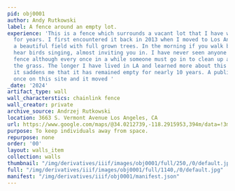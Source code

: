 ```yaml
---
pid: obj0001
author: Andy Rutkowski
label: A fence around an empty lot.
experience: 'This is a fence which surrounds a vacant lot that I have walked around
  for years. I first encountered it back in 2013 when I moved to Los Angeles. It is
  a beautiful field with full grown trees. In the morning if you walk by it you can
  hear birds singing, almost inviting you in. I have never seen anyone inside the
  fence although every once in a while someone must go in to clean up and maintain
  the grass. The longer I have lived in LA and learned more about this site the more
  it saddens me that it has remained empty for nearly 10 years. A public library was
  once on this site and it moved '
_date: '2024'
artifact_type: wall
wall_characterstics: chainlink fence
wall_creator: private
archive_source: Andrzej Rutkowski
location: 3663 S. Vermont Avenue Los Angeles, CA
url: https://www.google.com/maps/@34.0212739,-118.2915953,394m/data=!3m1!1e3?entry=ttu&g_ep=EgoyMDI0MTIwMS4xIKXMDSoASAFQAw%3D%3D
purpose: To keep individuals away from space.
repurpose: none
order: '00'
layout: walls_item
collection: walls
thumbnail: "/img/derivatives/iiif/images/obj0001/full/250,/0/default.jpg"
full: "/img/derivatives/iiif/images/obj0001/full/1140,/0/default.jpg"
manifest: "/img/derivatives/iiif/obj0001/manifest.json"
---
```

